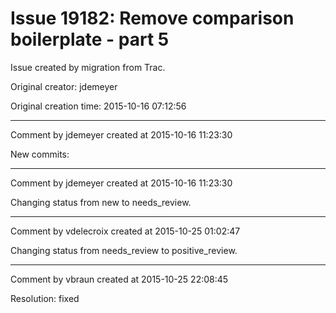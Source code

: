 # Issue 19182: Remove comparison boilerplate - part 5

Issue created by migration from Trac.

Original creator: jdemeyer

Original creation time: 2015-10-16 07:12:56




---

Comment by jdemeyer created at 2015-10-16 11:23:30

New commits:


---

Comment by jdemeyer created at 2015-10-16 11:23:30

Changing status from new to needs_review.


---

Comment by vdelecroix created at 2015-10-25 01:02:47

Changing status from needs_review to positive_review.


---

Comment by vbraun created at 2015-10-25 22:08:45

Resolution: fixed
